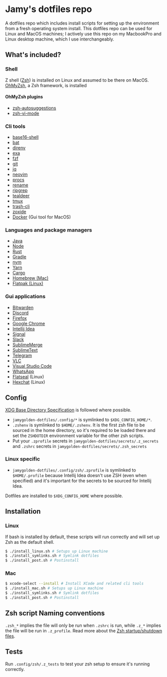 # Jamy's dotfiles repo

A dotfiles repo which includes install scripts for setting up the
environment from a fresh operating system install. This dotfiles repo
can be used for Linux and MacOS machines; I actively use this repo on my
MacbookPro and Linux desktop machine, which I use interchangeably.

## What's included?

### Shell

Z shell ([Zsh]) is installed on Linux and assumed to be there on MacOS.
[OhMyZsh], a Zsh framework, is installed 

#### OhMyZsh plugins
- [zsh-autosuggestions]
- [zsh-vi-mode]

### Cli tools

- [base16-shell]
- [bat]
- [direnv]
- [exa]
- [fzf]
- [git]
- [jq]
- [neovim]
- [procs]
- [rename]
- [ripgrep]
- [tealdeer]
- [tmux]
- [trash-cli]
- [zoxide]
- [Docker] (Gui tool for MacOS)

### Languages and package managers

- [Java]
- [Node]
- [Rust]
- [Gradle]
- [nvm]
- [Yarn]
- [Cargo]
- [Homebrew (Mac)]
- [Flatpak (Linux)]

### Gui applications

- [Bitwarden]
- [Discord]
- [Firefox]
- [Google Chrome]
- [Intellij Idea]
- [Signal]
- [Slack]
- [SublimeMerge]
- [SublimeText]
- [Telegram]
- [VLC]
- [Visual Studio Code]
- [WhatsApp]
- [Flatseal] (Linux)
- [Hexchat] (Linux)

## Config

[XDG Base Directory Specification] is followed where possible.

- `jamygolden-dotfiles/.config/*` is symlinked to `$XDG_CONFIG_HOME/*`.
- `.zshenv` is symlinked to `$HOME/.zshenv`. It is the first zsh file to
  be sourced in the home directory, so it's required to be loaded there
  and set the `ZSHDOTDIR` environment variable for the other zsh
  scripts.
- Put your `.zprofile` secrets in
  `jamygolden-dotfiles/secrets/.z_secrets` and `.zshrc` secrets in
  `jamygolden-dotfiles/secrets/.zsh_secrets`

### Linux specific

- `jamygolden-dotfiles/.config/zsh/.zprofile` is symlinked to
  `$HOME/.profile` because Intellij Idea doesn't use ZSH (even when
  specified) and it's important for the secrets to be sourced for
  Intellij Idea.


Dotfiles are installed to `$XDG_CONFIG_HOME` where possible.

## Installation

### Linux

If bash is installed by default, these scripts will run correctly and
will set up Zsh as the default shell.

```bash
$ ./install_linux.sh # Setups up Linux machine
$ ./install_symlinks.sh # Symlink dotfiles
$ ./install_post.sh # Postinstall
```

### Mac

```bash
$ xcode-select --install # Install XCode and related cli tools
$ ./install_mac.sh # Setups up Linux machine
$ ./install_symlinks.sh # Symlink dotfiles
$ ./install_post.sh # Postinstall
```

## Zsh script Naming conventions

`.zsh_*` implies the file will only be run when `.zshrc` is run, while
`.z_*` implies the file will be run in `.z_profile`. Read more about the
[Zsh startup/shutdown files].

## Tests

Run `.config/zsh/.z_tests` to test your zsh setup to ensure it's running
correctly.

[Zsh]: https://zsh.sourceforge.io/
[OhMyZsh]: https://ohmyz.sh/
[zsh-autosuggestions]: https://github.com/zsh-users/zsh-autosuggestions
[zsh-vi-mode]: https://github.com/jeffreytse/zsh-vi-mode
[base16-shell]: https://github.com/tinted-theming/base16-shell
[bat]: https://github.com/sharkdp/bat
[direnv]: https://direnv.net/
[exa]: https://github.com/ogham/exa
[fzf]: https://github.com/junegunn/fzf
[git]: https://git-scm.com/
[jq]: https://jqlang.github.io/jq/
[neovim]: https://neovim.io/
[procs]: https://github.com/dalance/procs
[rename]: https://github.com/jhotmann/node-rename-cli
[ripgrep]: https://github.com/BurntSushi/ripgrep
[tealdeer]: https://github.com/dbrgn/tealdeer
[tmux]: https://github.com/tmux/tmux
[trash-cli]: https://github.com/andreafrancia/trash-cli
[zoxide]: https://github.com/ajeetdsouza/zoxide
[Docker]: https://www.docker.com/
[Java]: https://www.oracle.com/java/
[Node]: https://nodejs.org
[Rust]: https://www.rust-lang.org/
[Gradle]: https://gradle.org/
[nvm]: https://github.com/nvm-sh/nvm
[Yarn]: https://yarnpkg.com/
[Cargo]: https://doc.rust-lang.org/cargo/
[Homebrew (Mac)]: https://brew.sh/
[Flatpak (Linux)]: https://flatpak.org/
[Bitwarden]: https://bitwarden.com/
[Discord]: https://discord.com/
[Firefox]: https://www.mozilla.org/en-US/firefox/
[Google Chrome]: https://www.google.com/chrome/
[Intellij Idea]: https://www.jetbrains.com/idea/
[Signal]: https://signal.org/en/
[Slack]: https://slack.com/
[SublimeMerge]: https://www.sublimemerge.com/
[SublimeText]: https://www.sublimetext.com/
[Telegram]: https://telegram.org/
[VLC]: https://www.videolan.org/
[Visual Studio Code]: https://code.visualstudio.com/
[WhatsApp]: https://www.whatsapp.com/
[Flatseal]: https://flathub.org/apps/com.github.tchx84.Flatseal
[Hexchat]: https://hexchat.github.io/
[XDG Base Directory Specification]: https://specifications.freedesktop.org/basedir-spec/basedir-spec-latest.html
[Zsh startup/shutdown files]: https://zsh.sourceforge.io/Doc/Release/Files.html#Files
